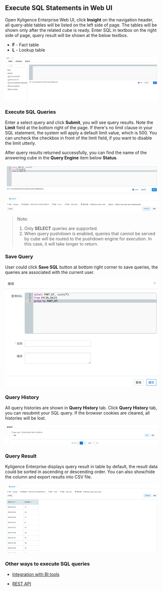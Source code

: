 ## Execute SQL Statements in Web UI

Open  Kyligence Enterprise Web UI, click **Insight** on the navigation header, all query-able tables will be listed on the left side of page. The tables will be shown only after the related cube is ready. Enter SQL in textbox on the right side of page, query result will be shown at the below textbox.


* **F** - Fact table 
* **L** - Lookup table

![Insight page](images/insight/insight_list_tables.png)



### Execute SQL Queries

Enter a select query and click **Submit**, you will see query results. Note the **Limit** field at the bottom right of the page. If there's no limit clause in your SQL statement, the system will apply a default limit value, which is 500. You can uncheck the checkbox in front of the limit field, if you want to disable the limit utterly.

After query results returned successfully, you can find the name of the answering cube in the **Query Engine** item below **Status**. 

![](images/insight/insight_input_query.png)

> Note:
> 1. Only **SELECT** queries are supported.
> 2. When query pushdown is enabled, queries that cannot be served by cube will be routed to the pushdown engine for execution. In this case, it will take longer to return.



### Save Query

User could click **Save SQL** button at bottom right corner to save queries, the queries are associated with the current user.

![](images/insight/insight_save_query.png)

### Query History
All query histories are shown in **Query History** tab. Click **Query History** tab, you can resubmit your SQL query. If the browser cookies are cleared, all histories will be lost. 

![](images/insight/insight_list_history.png)



### Query Result

Kyligence Enterprise displays query result in table by default, the result data could be sorted in ascending or descending order. You can also show/hide the column and export results into CSV file.

![](images/insight/insight_show_result.png)



### Other ways to execute SQL queries

- [Integration with BI tools](../integration/README.md)

- [REST API](../rest/README.md)